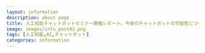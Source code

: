 ```yaml
---
layout: information
description: about page
title: 人工知能チャットボットセミナー開催レポート。今後のチャットボットの可能性について勉強会を開催いたしました。
image: images/info_post03.png
tags: [人工知能,AI,チャットボット]
categories: information
---
```

